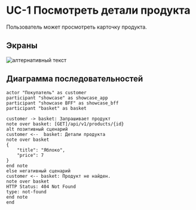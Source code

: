 # UC-1 Посмотреть детали продукта
Пользователь может просмотреть карточку продукта. 

## Экраны
![алтернативный текст](../img/three-teams.png)

## Диаграмма последовательностей


```plantuml
actor "Покупатель" as customer
participant "showcase" as showcase_app
participant "showcase BFF" as showcase_bff
participant "basket" as basket

customer -> basket: Запрашивает продукт
note over basket: [GET]/api/v1/products/{id}
alt позитивный сценарий
customer <--  basket: Детали продукта
note over basket
{  
    "title": "Яблоко",
    "price": 7
}
end note
else негативный сценарий
customer <-- basket: Продукт не найден.
note over basket
HTTP Status: 404 Not Found
type: not-found
end note
end
```

